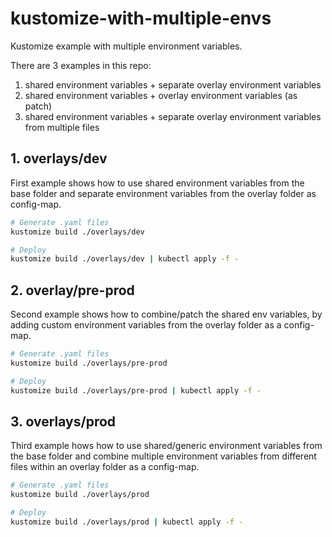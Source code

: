 # kustomize-with-multiple-envs

Kustomize example with multiple environment variables.

There are 3 examples in this repo:

1. shared environment variables + separate overlay environment variables
1. shared environment variables + overlay environment variables (as patch)
1. shared environment variables + separate overlay environment variables from multiple files

## 1. overlays/dev

First example shows how to use shared environment variables from the base folder and separate environment variables from the overlay folder as config-map.

```bash
# Generate .yaml files
kustomize build ./overlays/dev

# Deploy
kustomize build ./overlays/dev | kubectl apply -f -
```

## 2. overlay/pre-prod

Second example shows how to combine/patch the shared env variables, by adding custom environment variables from the overlay folder as a config-map.

```bash
# Generate .yaml files
kustomize build ./overlays/pre-prod

# Deploy
kustomize build ./overlays/pre-prod | kubectl apply -f -
```

## 3. overlays/prod

Third example hows how to use shared/generic environment variables from the base folder and combine multiple environment variables from different files within an overlay folder as a config-map.

```bash
# Generate .yaml files
kustomize build ./overlays/prod

# Deploy
kustomize build ./overlays/prod | kubectl apply -f -
```